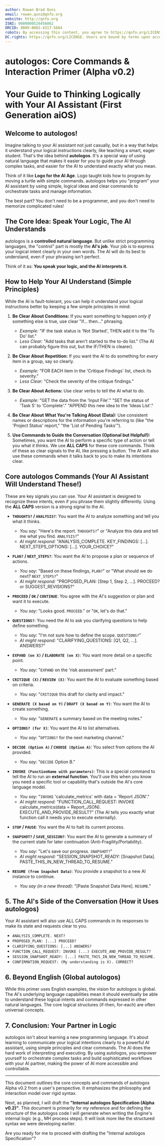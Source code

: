 ```yaml
---
author: Rowan Brad Quni
email: rowan.quni@qnfo.org
website: http://qnfo.org
ISNI: 0000000526456062
ORCID: 0009-0002-4317-5604
robots: By accessing this content, you agree to https://qnfo.org/LICENSE. Non-commercial use only. Attribution required.
DC.rights: https://qnfo.org/LICENSE. Users are bound by terms upon access.
---
```

# autologos: Core Commands & Interaction Primer (Alpha v0.2)
# Your Guide to Thinking Logically with Your AI Assistant (First Generation aiOS)

## Welcome to autologos!

Imagine talking to your AI assistant not just casually, but in a way that helps it understand your logical instructions clearly, like teaching a smart, eager student. That's the idea behind **autologos**. It's a special way of using natural language that makes it easier for you to guide your AI through complex tasks, and easier for the AI to understand exactly what you mean.

Think of it like **Logo for the AI Age**. Logo taught kids how to program by moving a turtle with simple commands. autologos helps you "program" your AI assistant by using simple, logical ideas and clear commands to orchestrate tasks and manage information.

The best part? You don't need to be a programmer, and you don't need to memorize complicated rules!

## The Core Idea: Speak Your Logic, The AI Understands

autologos is a **controlled natural language**. But unlike strict programming languages, the "control" part is mostly the **AI's job**. Your job is to express your logical intent clearly in your own words. The AI will do its best to understand, even if your phrasing isn't perfect.

Think of it as: **You speak your logic, and the AI interprets it.**

## How to Help Your AI Understand (Simple Principles)

While the AI is fault-tolerant, you can help it understand your logical instructions better by keeping a few simple principles in mind:

1.  **Be Clear About Conditions:** If you want something to happen *only if* something else is true, use clear "if... then..." phrasing.
    *   *Example:* "IF the task status is 'Not Started', THEN add it to the 'To Do' list."
    *   *Less Clear:* "Add tasks that aren't started to the to-do list." (The AI can probably figure this out, but the IF/THEN is clearer).

2.  **Be Clear About Repetition:** If you want the AI to do something for *every* item in a group, say so clearly.
    *   *Example:* "FOR EACH item in the 'Critique Findings' list, check its severity."
    *   *Less Clear:* "Check the severity of the critique findings."

3.  **Be Clear About Actions:** Use clear verbs to tell the AI what to do.
    *   *Example:* "GET the data from the 'Input File'." "SET the status of 'Task 5' to 'Complete'." "APPEND this new idea to the 'Ideas List'."

4.  **Be Clear About What You're Talking About (Data):** Use consistent names or descriptions for the information you're referring to (like "the 'Project Status' report," "the 'List of Pending Tasks'").

5.  **Use Commands to Guide the Conversation (Optional but Helpful!):** Sometimes, you want the AI to perform a specific type of action or tell you what *it* thinks. We use **ALL CAPS** for these core commands. Think of these as clear signals to the AI, like pressing a button. The AI will also use these commands when it talks back to you to make its intentions clear.

## Core autologos Commands (Your AI Assistant Will Understand These!)

These are key signals you can use. Your AI assistant is designed to recognize these intents, even if you phrase them slightly differently. Using the **ALL CAPS** version is a strong signal to the AI.

*   **`THOUGHTS?` / `ANALYSIS?`**: You want the AI to analyze something and tell you what it thinks.
    *   *You say:* "Here's the report. `THOUGHTS?`" or "Analyze this data and tell me what you find. `ANALYSIS?`"
    *   *AI might respond:* "ANALYSIS_COMPLETE. KEY_FINDINGS: [...]. NEXT_STEPS_OPTIONS: [...]. YOUR_CHOICE?"

*   **`PLAN?` / `NEXT_STEPS?`**: You want the AI to propose a plan or sequence of actions.
    *   *You say:* "Based on these findings, `PLAN?`" or "What should we do next? `NEXT_STEPS?`"
    *   *AI might respond:* "PROPOSED_PLAN: [Step 1, Step 2, ...]. PROCEED? or SUGGEST_REVISIONS?"

*   **`PROCEED` / `OK` / `CONTINUE`**: You agree with the AI's suggestion or plan and want it to execute.
    *   *You say:* "Looks good. `PROCEED`." or "`OK`, let's do that."

*   **`QUESTIONS?`**: You need the AI to ask you clarifying questions to help define something.
    *   *You say:* "I'm not sure how to define the scope. `QUESTIONS?`"
    *   *AI might respond:* "CLARIFYING_QUESTIONS: [Q1, Q2, ...]. ANSWERS?"

*   **`EXPAND (on X)` / `ELABORATE (on X)`**: You want more detail on a specific point.
    *   *You say:* "`EXPAND` on the 'risk assessment' part."

*   **`CRITIQUE (X)` / `REVIEW (X)`**: You want the AI to evaluate something based on criteria.
    *   *You say:* "`CRITIQUE` this draft for clarity and impact."

*   **`GENERATE (X based on Y)` / `DRAFT (X based on Y)`**: You want the AI to create something.
    *   *You say:* "`GENERATE` a summary based on the meeting notes."

*   **`OPTIONS? (for X)`**: You want the AI to list alternatives.
    *   *You say:* "`OPTIONS?` for the next marketing channel."

*   **`DECIDE (Option A)` / `CHOOSE (Option A)`**: You select from options the AI provided.
    *   *You say:* "`DECIDE` Option B."

*   **`INVOKE (FunctionName with parameters)`**: This is a special command to tell the AI to run an **external function**. You'll use this when you know you need a specific tool or capability that's outside the AI's core language model.
    *   *You say:* "`INVOKE` 'calculate_metrics' with data = 'Report JSON'."
    *   *AI might respond:* "FUNCTION_CALL_REQUEST: INVOKE calculate_metrics(data = Report_JSON). EXECUTE_AND_PROVIDE_RESULT?" (The AI tells you exactly what function call it needs you to execute externally).

*   **`STOP` / `PAUSE`**: You want the AI to halt its current process.

*   **`SNAPSHOT?` / `SAVE_SESSION?`**: You want the AI to generate a summary of the current state for later continuation (Anti-Fragility/Portability).
    *   *You say:* "Let's save our progress. `SNAPSHOT?`"
    *   *AI might respond:* "SESSION_SNAPSHOT_READY: [Snapshot Data]. PASTE_THIS_IN_NEW_THREAD_TO_RESUME."

*   **`RESUME (from Snapshot Data)`**: You provide a snapshot to a new AI instance to continue.
    *   *You say (in a new thread):* "[Paste Snapshot Data Here]. `RESUME`."

## 5. The AI's Side of the Conversation (How it Uses autologos)

Your AI assistant will also use ALL CAPS commands in its responses to make its state and requests clear to you.

*   `ANALYSIS_COMPLETE. NEXT?`
*   `PROPOSED_PLAN: [...] PROCEED?`
*   `CLARIFYING_QUESTIONS: [...] ANSWERS?`
*   `FUNCTION_CALL_REQUEST: INVOKE (...) EXECUTE_AND_PROVIDE_RESULT?`
*   `SESSION_SNAPSHOT_READY: [...] PASTE_THIS_IN_NEW_THREAD_TO_RESUME.`
*   `CONFIRMATION_REQUEST: (My understanding is X). CORRECT?`

## 6. Beyond English (Global autologos)

While this primer uses English examples, the vision for autologos is global. The AI's underlying language capabilities mean it should eventually be able to understand these logical intents and commands expressed in other natural languages. The core logical structures (if-then, for-each) are often universal concepts.

## 7. Conclusion: Your Partner in Logic

autologos isn't about learning a new programming language. It's about learning to communicate your logical intentions clearly to a powerful AI assistant, using simple principles and clear commands. The AI does the hard work of interpreting and executing. By using autologos, you empower yourself to orchestrate complex tasks and build sophisticated workflows with your AI partner, making the power of AI more accessible and controllable.

---

This document outlines the core concepts and commands of autologos Alpha v0.2 from a user's perspective. It emphasizes the philosophy and interaction model over rigid syntax.

Next, as planned, I will draft the **"Internal autologos Specification (Alpha v0.2)"**. This document is primarily for *my* reference and for defining the structure of the autologos code I will generate when writing the Engine's internal logic (e.g., MH process steps). It will look more like the structured syntax we were developing earlier.

Are you ready for me to proceed with drafting the "Internal autologos Specification"?